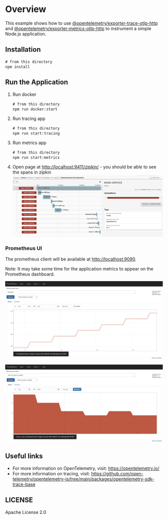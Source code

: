 # Overview

This example shows how to use
[@opentelemetry/exporter-trace-otlp-http](https://github.com/open-telemetry/opentelemetry-js/tree/v0.28.0/experimental/packages/exporter-trace-otlp-http)
and [@opentelemetry/exporter-metrics-otlp-http](https://github.com/open-telemetry/opentelemetry-js/tree/v0.28.0/experimental/packages/opentelemetry-exporter-metrics-otlp-http)
to instrument a simple Node.js application.

## Installation

```shell script
# from this directory
npm install
```

## Run the Application

1. Run docker

    ```shell script
    # from this directory
    npm run docker:start
    ```

2. Run tracing app

    ```shell script
    # from this directory
    npm run start:tracing
    ```

3. Run metrics app

    ```shell script
    # from this directory
    npm run start:metrics
    ```

4. Open page at <http://localhost:9411/zipkin/> -  you should be able to see the spans in zipkin
![Screenshot of the running example](images/spans.png)

### Prometheus UI

The prometheus client will be available at <http://localhost:9090>.

Note: It may take some time for the application metrics to appear on the Prometheus dashboard.

<p align="center"><img src="../prometheus/images/prom-counter.png?raw=true"/></p>
<p align="center"><img src="../prometheus/images/prom-updowncounter.png?raw=true"/></p>

## Useful links

- For more information on OpenTelemetry, visit: <https://opentelemetry.io/>
- For more information on tracing, visit: <https://github.com/open-telemetry/opentelemetry-js/tree/main/packages/opentelemetry-sdk-trace-base>

## LICENSE

Apache License 2.0
